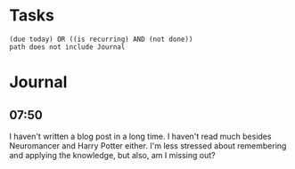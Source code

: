 # Tasks
```tasks
(due today) OR ((is recurring) AND (not done))
path does not include Journal
```
# Journal
## 07:50
I haven't written a blog post in a long time. I haven't read much besides Neuromancer and Harry Potter either. I'm less stressed about remembering and applying the knowledge, but also, am I missing out?